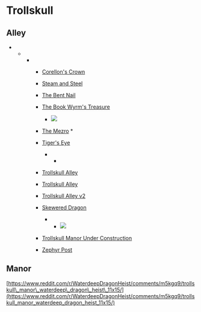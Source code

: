 # Trollskull

## Alley



* * * * [Corellon's Crown](https://www.reddit.com/r/WaterdeepDragonHeist/comments/l48hzo/corellons_crown_trollskull_alley_15x15/)

      * [Steam and Steel](https://www.reddit.com/r/WaterdeepDragonHeist/comments/l9fey1/steam_and_steel_waterdeep_north_ward_map_15x15/)

      * [The Bent Nail](https://www.reddit.com/r/WaterdeepDragonHeist/comments/l5vq15/the_bent_nail_trollskull_alley_north_ward/)

      * [The Book Wyrm's Treasure](https://www.reddit.com/r/dndmaps/comments/l3tvh1/the_book_wyrms_teasure_northward_waterdeep_14x15/)
        * ![](https://preview.redd.it/f5forfq418d61.jpg?width=960&crop=smart&auto=webp&s=655709a59b8e5fadeb7f407ce4575154b22bd062)
      * [The Mezro](https://www.reddit.com/r/WaterdeepDragonHeist/comments/l3gu73/the_mezro_trollskull_alley_north_ward_alexandrian/)
        * 
      * [Tiger's Eye](https://www.reddit.com/r/WaterdeepDragonHeist/comments/l4fwnj/tigers_eye_trollskull_alley_waterdeep_11x15/)
        * * 
      * [Trollskull Alley](https://www.reddit.com/r/WaterdeepDragonHeist/comments/a0gavj/updated_my_trollskull_alley_map/)
      * [Trollskull Alley](https://www.reddit.com/r/dungeondraft/comments/gllj7t/trollskull_alley_dungeon_draft_70px_day_and_night/)
      * [Trollskull Alley v2](https://www.reddit.com/r/WaterdeepDragonHeist/comments/j2ptti/inspired_by_ujanthoironhand_i_purchased/)
      * [Skewered Dragon](https://www.reddit.com/r/WaterdeepDragonHeist/comments/le3go6/the_skewered_dragon_dock_ward_waterdeep_map_20_x/)
        * * ![](%2020%20x%2012)
      * [Trollskull Manor Under Construction](https://www.reddit.com/r/WaterdeepDragonHeist/comments/l6wdk7/trollskull_manor_under_construction_30x30/)
      * [Zephyr Post](https://www.reddit.com/r/WaterdeepDragonHeist/comments/l93y0b/zephyr_post_north_ward_waterdeep_map_9x15/)



## Manor

[https://www.reddit.com/r/WaterdeepDragonHeist/comments/m5kgq9/trollskull\_manor\_waterdeep\_dragon\_heist\_11x15/](https://www.reddit.com/r/WaterdeepDragonHeist/comments/m5kgq9/trollskull_manor_waterdeep_dragon_heist_11x15/)



